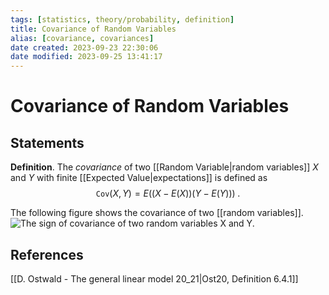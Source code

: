 ```yaml
---
tags: [statistics, theory/probability, definition]
title: Covariance of Random Variables
alias: [covariance, covariances]
date created: 2023-09-23 22:30:06
date modified: 2023-09-25 13:41:17
---
```


# Covariance of Random Variables

## Statements

**Definition**. The _covariance_ of two [[Random Variable|random variables]] $X$ and $Y$ with finite [[Expected Value|expectations]] is defined as
$$
\texttt{Cov}(X,Y)= E ((X − E(X))(Y − E(Y)))\;.
$$

The following figure shows the covariance of two [[random variables]].
![The sign of covariance of two random variables $X$ and $Y$.](https://upload.wikimedia.org/wikipedia/commons/thumb/a/a0/Covariance_trends.svg/170px-Covariance_trends.svg.png)

## References

[[D. Ostwald - The general linear model 20_21|Ost20, Definition 6.4.1]]